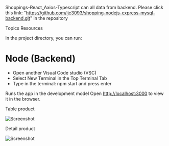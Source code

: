 Shoppings-React_Axios-Typescript can all data from backend. Please click this link: "https://github.com/ijc3093/shopping-nodejs-express-mysql-backend.git" in the repository

Topics
Resources

In the project directory, you can run:

# Node (Backend) 
- Open another Visual Code studio (VSC)
- Select New Terminal in the Top Terminal Tab
- Type in the terminal: npm start and press enter

Runs the app in the development model
Open [http://localhost:3000](http://localhost:3000) to view it in the browser.

Table product

![Screenshot](https://github.com/ijc3093/Shoppings-React_Axios-Typescript/blob/master/images/list.png)


Detail product

![Screenshot](https://github.com/ijc3093/Shoppings-React_Axios-Typescript/blob/master/images/detail.png)

